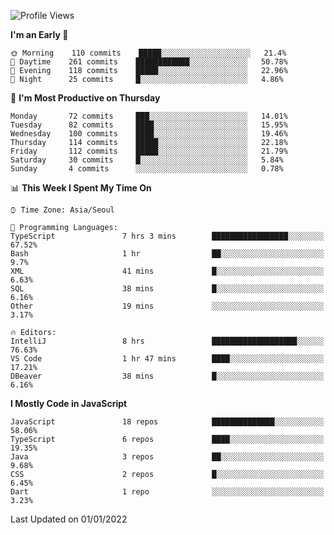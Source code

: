 <!--START_SECTION:waka-->
![Profile Views](http://img.shields.io/badge/Profile%20Views-141-blue)

**I'm an Early 🐤** 

```text
🌞 Morning    110 commits    █████░░░░░░░░░░░░░░░░░░░░   21.4% 
🌆 Daytime    261 commits    ████████████░░░░░░░░░░░░░   50.78% 
🌃 Evening    118 commits    █████░░░░░░░░░░░░░░░░░░░░   22.96% 
🌙 Night      25 commits     █░░░░░░░░░░░░░░░░░░░░░░░░   4.86%

```
📅 **I'm Most Productive on Thursday** 

```text
Monday       72 commits     ███░░░░░░░░░░░░░░░░░░░░░░   14.01% 
Tuesday      82 commits     ████░░░░░░░░░░░░░░░░░░░░░   15.95% 
Wednesday    100 commits    ████░░░░░░░░░░░░░░░░░░░░░   19.46% 
Thursday     114 commits    █████░░░░░░░░░░░░░░░░░░░░   22.18% 
Friday       112 commits    █████░░░░░░░░░░░░░░░░░░░░   21.79% 
Saturday     30 commits     █░░░░░░░░░░░░░░░░░░░░░░░░   5.84% 
Sunday       4 commits      ░░░░░░░░░░░░░░░░░░░░░░░░░   0.78%

```


📊 **This Week I Spent My Time On** 

```text
⌚︎ Time Zone: Asia/Seoul

💬 Programming Languages: 
TypeScript               7 hrs 3 mins        █████████████████░░░░░░░░   67.52% 
Bash                     1 hr                ██░░░░░░░░░░░░░░░░░░░░░░░   9.7% 
XML                      41 mins             █░░░░░░░░░░░░░░░░░░░░░░░░   6.63% 
SQL                      38 mins             █░░░░░░░░░░░░░░░░░░░░░░░░   6.16% 
Other                    19 mins             ░░░░░░░░░░░░░░░░░░░░░░░░░   3.17%

🔥 Editors: 
IntelliJ                 8 hrs               ███████████████████░░░░░░   76.63% 
VS Code                  1 hr 47 mins        ████░░░░░░░░░░░░░░░░░░░░░   17.21% 
DBeaver                  38 mins             █░░░░░░░░░░░░░░░░░░░░░░░░   6.16%

```

**I Mostly Code in JavaScript** 

```text
JavaScript               18 repos            ██████████████░░░░░░░░░░░   58.06% 
TypeScript               6 repos             ████░░░░░░░░░░░░░░░░░░░░░   19.35% 
Java                     3 repos             ██░░░░░░░░░░░░░░░░░░░░░░░   9.68% 
CSS                      2 repos             █░░░░░░░░░░░░░░░░░░░░░░░░   6.45% 
Dart                     1 repo              ░░░░░░░░░░░░░░░░░░░░░░░░░   3.23%

```



 Last Updated on 01/01/2022
<!--END_SECTION:waka-->

